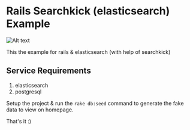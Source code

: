 # Rails Searchkick (elasticsearch) Example

![Alt text](https://lh6.googleusercontent.com/7xHYPKXRAduPyKbcO62GIdyVORAE3ldO95I85rLSOoMoLX15Oe0QWfburz_Ock-vGtyH1SbjwSWefg=w1535-h810-rw)

This the example for rails & elasticsearch (with help of searchkick)

## Service Requirements
1. elasticsearch
2. postgresql

Setup the project & run the `rake db:seed` command to generate the fake data to view on homepage.

That's it :)
